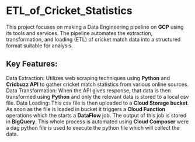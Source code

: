 # ETL_of_Cricket_Statistics

This project focuses on making a Data Engineering pipeline on **GCP** using its tools and services. The pipeline automates the extraction, transformation, and loading (ETL) of cricket match data into a structured format suitable for analysis.

## Key Features:

Data Extraction: Utilizes web scraping techniques using **Python** and **Cricbuzz API** to gather cricket match statistics from various online sources.
Data Transformation: When the API gives response, that data is then transformed using **Python** and only the relevant data is stored to a local csv file. 
Data Loading: This csv file is then uploaded to a **Cloud Storage bucket**. As soon as the file is loaded in bucket it triggers a **Cloud Function** operations which the starts a **DataFlow** job. The output of this job is stored in **BigQuery**.
This whole process is automated using **Cloud Composer** were a dag python file is used to execute the python file which will collect the data.
